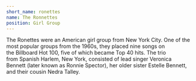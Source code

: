 ```yaml
---
short_name: ronettes
name: The Ronnettes
position: Girl Group
---
```

The Ronettes were an American girl group from New York City. One of the most popular groups from the 1960s, they placed nine songs on the Billboard Hot 100, five of which became Top 40 hits. The trio from Spanish Harlem, New York, consisted of lead singer Veronica Bennett (later known as Ronnie Spector), her older sister Estelle Bennett, and their cousin Nedra Talley.